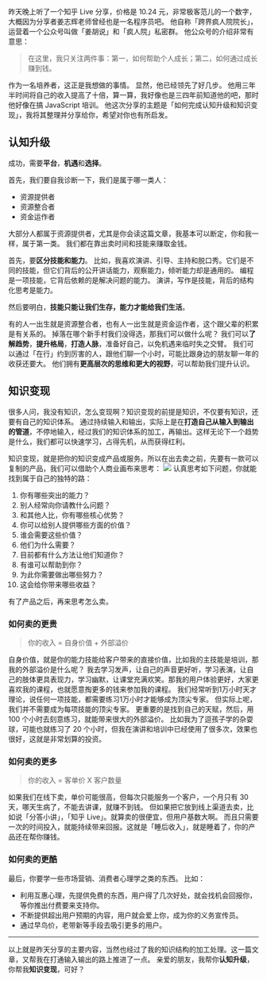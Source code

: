 昨天晚上听了一个知乎 Live 分享，价格是 10.24 元，非常极客范儿的一个数字，大概因为分享者姜志辉老师曾经也是一名程序员吧。
他自称「跨界疯人院院长」，运营着一个公众号叫做「姜胡说」和「疯人院」私密群。
他公众号的介绍非常有意思：
>在这里，我只关注两件事：第一，如何帮助个人成长；第二，如何通过成长赚到钱。

作为一名培养者，这正是我想做的事情。
显然，他已经领先了好几步。
他用三年半时间将自己的收入提高了十倍，算一算，我好像也是三四年前知道他的吧，那时他好像在搞 JavaScript 培训。
他这次分享的主题是「如何完成认知升级和知识变现」，我将其整理并分享给你，希望对你也有所启发。

## 认知升级
成功，需要**平台**，**机遇**和**选择**。

首先，我们要自我诊断一下，我们是属于哪一类人：
* 资源提供者
* 资源整合者
* 资金运作者

大部分人都属于资源提供者，尤其是你会读这篇文章，我基本可以断定，你和我一样，属于第一类。
我们都在靠出卖时间和技能来赚取金钱。

首先，要**区分技能和能力**。
比如，我喜欢演讲、引导、主持和脱口秀。它们是不同的技能，但它们背后的公开讲话能力，观察能力，倾听能力却是通用的。
编程是一项技能，它背后依赖的是解决问题的能力。
演讲，写作是技能，背后的结构化思考是能力。

然后要明白，**技能只能让我们生存，能力才能给我们生活**。


有的人一出生就是资源整合者，也有人一出生就是资金运作者，这个跟父辈的积累是有关系的。
掉落在哪个新手村我们没得选，那我们可以做什么呢？
我们可以**了解趋势**，**提升格局**，**打造人脉**，准备好自己，以免机遇来临时失之交臂。
我们可以通过「在行」约到厉害的人，跟他们聊一个小时，可能比跟身边的朋友聊一年的收获还要大。
他们拥有**更高层次的思维和更大的视野**，可以帮助我们提升认识。

## 知识变现
很多人问，我没有知识，怎么变现啊？知识变现的前提是知识，不仅要有知识，还要有自己的知识体系。
通过持续输入和输出，实际上是在**打造自己从输入到输出的管道**，不停地输入，经过我们的知识体系的加工，再输出。这样无论下一个趋势是什么，我们都可以快速学习，占得先机，从而获得红利。

知识变现，就是把你的知识变成产品或服务。所以在出去卖之前，先要有一款可以复制的产品，我们可以借助个人商业画布来思考：
![](./_image/2017-03-07-10-24-12.jpg)
认真思考如下问题，你就能找到属于自己的独特的路：
1. 你有哪些突出的能力？
1. 别人经常向你请教什么问题？
1. 和其他人比，你有哪些核心优势？
1. 你可以给别人提供哪些方面的价值？
1. 谁会需要这些价值？
1. 他们为什么需要？
1. 目前都有什么方法让他们知道你？
1. 有谁可以帮助到你？
1. 为此你需要做出哪些努力？
1. 这会给你带来哪些收益？

有了产品之后，再来思考怎么卖。

### 如何卖的更贵
>你的收入 = 自身价值 + 外部溢价

自身价值，就是你的能力技能给客户带来的直接价值，比如我的主技能是培训，那我的外部溢价是什么呢？
我去学习发声，让自己的声音更好听，学习表演，让自己的肢体更具表现力，学习幽默，让课堂充满欢笑。那我的用户体验更好，大家更喜欢我的课程，也就愿意掏更多的钱来参加我的课程。
我们经常听到1万小时天才理论，说任何一项技能，都需要练习1万小时才能够成为顶尖专家。
但实际上呢，我们并不需要成为每项技能的顶尖专家。
更重要的是找到自己的天赋，然后，用 100 个小时去刻意练习，就能带来很大的外部溢价。
比如我为了逗孩子学的杂耍球，可能也就练习了 20 个小时，但我在演讲和培训中已经使用了很多次，效果也很好，这就是非常划算的投资。

### 如何卖的更多
>你的收入 = 客单价 X 客户数量

如果我们在线下卖，单价可能很高，但每次只能服务一个客户，一个月只有 30 天，哪天生病了，不能去讲课，就赚不到钱。
但如果把它放到线上渠道去卖，比如说「分答小讲」，「知乎 Live」。就算卖的很便宜，但用户基数大啊。
而且只需要一次的时间投入，就能持续带来回报。这就是「睡后收入」，就是睡着了，你的产品还在帮你赚钱。

### 如何卖的更酷
最后，你要学一些市场营销、消费者心理学之类的东西。
比如：
* 利用互惠心理，先提供免费的东西，用户得了几次好处，就会找机会回报你，等你推出付费要来支持你。
* 不断提供超出用户预期的内容，用户就会爱上你，成为你的义务宣传员。
* 通过早鸟价，老带新等手段去吸引更多的用户。

---

以上就是昨天分享的主要内容，当然也经过了我的知识结构的加工处理。这一篇文章，又帮我在打通输入输出的路上推进了一点。
亲爱的朋友，我帮你**认知升级**，你帮我**知识变现**，可好？
